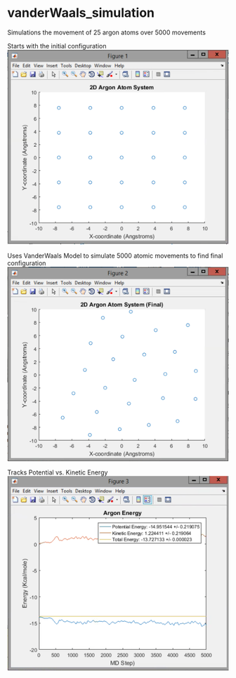 # vanderWaals_simulation
Simulations the movement of 25 argon atoms over 5000 movements

Starts with the initial configuration
![alt text](https://raw.githubusercontent.com/aphoffmann/vanderWaals_simulation/master/Initial_Atom_Configuration.png)

Uses VanderWaals Model to simulate 5000 atomic movements to find final configuration
![alt text](https://raw.githubusercontent.com/aphoffmann/vanderWaals_simulation/master/Final_Atom_Configuration.png)

Tracks Potential vs. Kinetic Energy
![alt text](https://raw.githubusercontent.com/aphoffmann/vanderWaals_simulation/master/Energy_chart.png)
